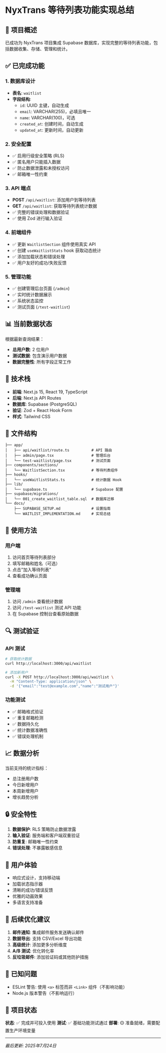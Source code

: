 # NyxTrans 等待列表功能实现总结

## 🎯 项目概述

已成功为 NyxTrans 项目集成 Supabase 数据库，实现完整的等待列表功能，包括数据收集、存储、管理和统计。

## ✅ 已完成功能

### 1. 数据库设计
- **表名**: `waitlist`
- **字段结构**:
  - `id`: UUID 主键，自动生成
  - `email`: VARCHAR(255)，必填且唯一
  - `name`: VARCHAR(100)，可选
  - `created_at`: 创建时间，自动生成
  - `updated_at`: 更新时间，自动更新

### 2. 安全配置
- ✅ 启用行级安全策略 (RLS)
- ✅ 匿名用户只能插入数据
- ✅ 防止数据泄露和未授权访问
- ✅ 邮箱唯一性约束

### 3. API 端点
- **POST** `/api/waitlist`: 添加用户到等待列表
- **GET** `/api/waitlist`: 获取等待列表统计数据
- ✅ 完整的错误处理和数据验证
- ✅ 使用 Zod 进行输入验证

### 4. 前端组件
- ✅ 更新 `WaitlistSection` 组件使用真实 API
- ✅ 创建 `useWaitlistStats` hook 获取动态统计
- ✅ 添加加载状态和错误处理
- ✅ 用户友好的成功/失败反馈

### 5. 管理功能
- ✅ 创建管理后台页面 (`/admin`)
- ✅ 实时统计数据展示
- ✅ 系统状态监控
- ✅ 测试页面 (`/test-waitlist`)

## 📊 当前数据状态

根据最新查询结果：
- **总用户数**: 2 位用户
- **测试数据**: 包含演示用户数据
- **数据完整性**: 所有字段正常工作

## 🔧 技术栈

- **前端**: Next.js 15, React 19, TypeScript
- **后端**: Next.js API Routes
- **数据库**: Supabase (PostgreSQL)
- **验证**: Zod + React Hook Form
- **样式**: Tailwind CSS

## 📁 文件结构

```
├── app/
│   ├── api/waitlist/route.ts          # API 路由
│   ├── admin/page.tsx                 # 管理后台
│   └── test-waitlist/page.tsx         # 测试页面
├── components/sections/
│   └── WaitlistSection.tsx            # 等待列表组件
├── hooks/
│   └── useWaitlistStats.ts            # 统计数据 Hook
├── lib/
│   └── supabase.ts                    # Supabase 配置
├── supabase/migrations/
│   └── 001_create_waitlist_table.sql  # 数据库迁移
└── docs/
    ├── SUPABASE_SETUP.md              # 设置指南
    └── WAITLIST_IMPLEMENTATION.md     # 实现总结
```

## 🚀 使用方法

### 用户端
1. 访问首页等待列表部分
2. 填写邮箱和姓名（可选）
3. 点击"加入等待列表"
4. 查看成功确认页面

### 管理端
1. 访问 `/admin` 查看统计数据
2. 访问 `/test-waitlist` 测试 API 功能
3. 在 Supabase 控制台查看原始数据

## 🔍 测试验证

### API 测试
```bash
# 获取统计数据
curl http://localhost:3000/api/waitlist

# 添加新用户
curl -X POST http://localhost:3000/api/waitlist \
  -H "Content-Type: application/json" \
  -d '{"email":"test@example.com","name":"测试用户"}'
```

### 功能测试
- ✅ 邮箱格式验证
- ✅ 重复邮箱检测
- ✅ 数据持久化
- ✅ 统计数据准确性
- ✅ 错误处理机制

## 📈 数据分析

当前支持的统计指标：
- 总注册用户数
- 今日新增用户
- 本周新增用户
- 增长趋势分析

## 🔒 安全特性

1. **数据保护**: RLS 策略防止数据泄露
2. **输入验证**: 服务端和客户端双重验证
3. **防重复**: 邮箱唯一性约束
4. **错误处理**: 不暴露敏感信息

## 🎨 用户体验

- 响应式设计，支持移动端
- 加载状态指示器
- 清晰的成功/错误反馈
- 优雅的动画效果
- 多语言支持准备

## 📝 后续优化建议

1. **邮件通知**: 集成邮件服务发送确认邮件
2. **数据导出**: 支持 CSV/Excel 导出功能
3. **高级统计**: 添加更多分析维度
4. **A/B 测试**: 优化转化率
5. **反垃圾邮件**: 添加验证码或其他防护措施

## 🐛 已知问题

- ESLint 警告: 使用 `<a>` 标签而非 `<Link>` 组件（不影响功能）
- Node.js 版本警告（不影响运行）

## 🎉 项目状态

**状态**: ✅ 完成并可投入使用
**测试**: ✅ 基础功能测试通过
**部署**: 🟡 准备就绪，需要配置生产环境变量

---

*最后更新: 2025年7月24日*